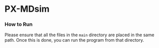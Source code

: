 # PX-MDsim

### How to Run

Please ensure that all the files in the `main` directory are placed in the same path. Once this is done, you can run the program from that directory.
